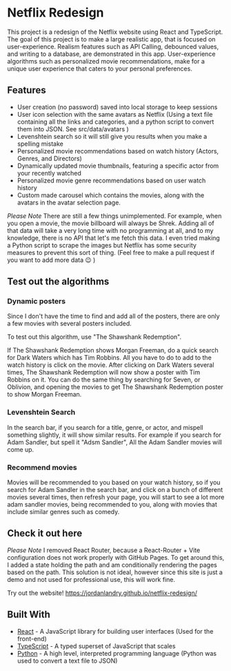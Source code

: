 # Netflix Redesign

This project is a redesign of the Netflix website using React and TypeScript. The goal of this project is to make a large realistic app, that is focused on user-experience. Realism features such as API Calling, debounced values, and writing to a database, are demonstrated in this app. User-experience algorithms such as personalized movie recommendations, make for a unique user experience that caters to your personal preferences.

## Features

- User creation (no password) saved into local storage to keep sessions
- User icon selection with the same avatars as Netflix (Using a text file containing all the links and categories, and a python script to convert them into JSON. See src/data/avatars )
- Levenshtein search so it will still give you results when you make a spelling mistake
- Personalized movie recommendations based on watch history (Actors, Genres, and Directors)
- Dynamically updated movie thumbnails, featuring a specific actor from your recently watched
- Personalized movie genre recommendations based on user watch history
- Custom made carousel which contains the movies, along with the avatars in the avatar selection page.

_Please Note_
There are still a few things unimplemented. For example, when you open a movie, the movie billboard will always be Shrek. Adding all of that data will take a very long time with no programming at all, and to my knowledge, there is no API that let's me fetch this data. I even tried making a Python script to scrape the images but Netflix has some security measures to prevent this sort of thing. (Feel free to make a pull request if you want to add more data 😉 )

## Test out the algorithms

### Dynamic posters

Since I don't have the time to find and add all of the posters, there are only a few movies with several posters included.

To test out this algorithm, use "The Shawshank Redemption".

If The Shawshank Redemption shows Morgan Freeman, do a quick search for Dark Waters which has Tim Robbins. All you have to do to add to the watch history is click on the movie. After clicking on Dark Waters several times, The Shawshank Redemption will now show a poster with Tim Robbins on it. You can do the same thing by searching for Seven, or Oblivion, and opening the movies to get The Shawshank Redemption poster to show Morgan Freeman.

### Levenshtein Search

In the search bar, if you search for a title, genre, or actor, and mispell something slightly, it will show similar results. For example if you search for Adam Sandler, but spell it "Adsm Sandler", All the Adam Sandler movies will come up.

### Recommend movies

Movies will be recommended to you based on your watch history, so if you search for Adam Sandler in the search bar, and click on a bunch of different movies several times, then refresh your page, you will start to see a lot more adam sandler movies, being recommended to you, along with movies that include similar genres such as comedy.

## Check it out here

_Please Note_
I removed React Router, because a React-Router + Vite configuration does not work properly with GitHub Pages. To get around this, I added a state holding the path and am conditionally rendering the pages based on the path.
This solution is not ideal, however since this site is just a demo and not used for professional use, this will work fine.

Try out the website! https://jordanlandry.github.io/netflix-redesign/

## Built With

- [React](https://reactjs.org/docs/getting-started.html) - A JavaScript library for building user interfaces (Used for the front-end)
- [TypeScript](https://reactjs.org/docs/getting-started.html) - A typed superset of JavaScript that scales
- [Python](https://www.python.org/downloads/) - A high level, interpreted programming language (Python was used to convert a text file to JSON)
